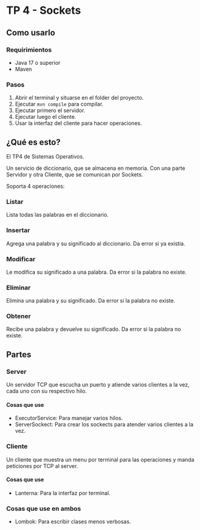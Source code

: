 # TP 4 - Sockets

## Como usarlo

### Requirimientos

- Java 17 o superior
- Maven

### Pasos

1. Abrir el terminal y situarse en el folder del proyecto.
2. Ejecutar `mvn compile` para compilar.
3. Ejecutar primero el servidor.
4. Ejecutar luego el cliente.
5. Usar la interfaz del cliente para hacer operaciones.

## ¿Qué es esto?

El TP4 de Sistemas Operativos.

Un servicio de diccionario, que se almacena en memoria. Con una parte
Servidor y otra Cliente, que se comunican por Sockets.

Soporta 4 operaciones:

### Listar

Lista todas las palabras en el diccionario.

### Insertar

Agrega una palabra y su significado al diccionario. Da error si ya existia.

### Modificar

Le modifica su significado a una palabra. Da error si la palabra no existe.

### Eliminar

Elimina una palabra y su significado. Da error si la palabra no existe.

### Obtener

Recibe una palabra y devuelve su significado. Da error si la palabra no existe.

## Partes

### Server

Un servidor TCP que escucha un puerto y
atiende varios clientes a la vez, cada
uno con su respectivo hilo.

#### Cosas que use

- ExecutorService: Para manejar varios hilos.
- ServerSockect: Para crear los sockects para atender varios clientes a la vez.

### Cliente

Un cliente que muestra un menu por terminal
para las operaciones y manda peticiones por
TCP al server.

#### Cosas que use

- Lanterna: Para la interfaz por terminal.

### Cosas que use en ambos

- Lombok: Para escribir clases menos verbosas.